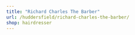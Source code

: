 ```yaml
---
title: "Richard Charles The Barber"
url: /huddersfield/richard-charles-the-barber/
shop: hairdresser
---
```

